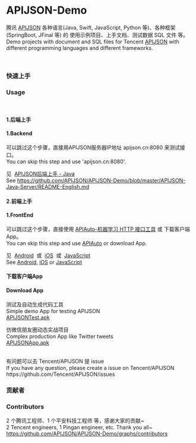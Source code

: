 # APIJSON-Demo
腾讯 [APIJSON](https://github.com/Tencent/APIJSON) 各种语言(Java, Swift, JavaScript, Python 等)、各种框架(SpringBoot, JFinal 等) 的 使用示例项目、上手文档、测试数据 SQL 文件 等。<br />
Demo projects with document and SQL files for Tencent [APIJSON](https://github.com/Tencent/APIJSON) with different programming languages and different frameworks.

<br />

### 快速上手
### Usage

<br />

#### 1.后端上手
#### 1.Backend

可以跳过这个步骤，直接用APIJSON服务器IP地址 apijson.cn:8080 来测试接口。<br />
You can skip this step and use 'apijson.cn:8080'. <br />

见&nbsp; [APIJSON后端上手 - Java](https://github.com/APIJSON/APIJSON-Demo/tree/master/APIJSON-Java-Server)<br />
See https://github.com/APIJSON/APIJSON-Demo/blob/master/APIJSON-Java-Server/README-English.md <br />


#### 2.前端上手
#### 1.FrontEnd

可以跳过这个步骤，直接使用 [APIAuto-机器学习 HTTP 接口工具](https://github.com/TommyLemon/APIAuto) 或 下载客户端App。<br />
You can skip this step and use [APIAuto](https://github.com/TommyLemon/APIAuto) or download App. <br />

见&nbsp; [Android](https://github.com/APIJSON/APIJSON-Demo/tree/master/APIJSON-Android) &nbsp;或&nbsp; [iOS](https://github.com/APIJSON/APIJSON-Demo/tree/master/APIJSON-iOS) &nbsp;或&nbsp; [JavaScript](https://github.com/APIJSON/APIJSON-Demo/tree/master/APIJSON-JavaScript)<br />
See [Android](https://github.com/APIJSON/APIJSON-Demo/blob/master/APIJSON-Android/README-English.md), [iOS](https://github.com/APIJSON/APIJSON-Demo/blob/master/APIJSON-iOS/README-English.md) or [JavaScript](https://github.com/APIJSON/APIJSON-Demo/blob/master/APIJSON-JavaScript/README-English.md)<br />

#### 下载客户端App
#### Download App

测试及自动生成代码工具<br />
Simple demo App for testing APIJSON<br />
[APIJSONTest.apk](http://files.cnblogs.com/files/tommylemon/APIJSONTest.apk)

仿微信朋友圈动态实战项目<br />
Complex production App like Twitter tweets<br />
[APIJSONApp.apk](http://files.cnblogs.com/files/tommylemon/APIJSONApp.apk)

<br />
有问题可以去 Tencent/APIJSON 提 issue <br />
If you have any question, please create a issue on Tencent/APIJSON<br />
https://github.com/Tencent/APIJSON/issues

### 贡献者
### Contributors

2 个腾讯工程师、1 个平安科技工程师 等，感谢大家的贡献~ <br />
2 Tencent engineers, 1 Pingan engineer, etc. Thank you all~ <br />
https://github.com/APIJSON/APIJSON-Demo/graphs/contributors
